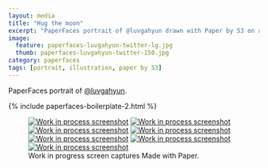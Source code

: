 ```yaml
---
layout: media
title: "Hug the moon"
excerpt: "PaperFaces portrait of @luvgahyun drawn with Paper by 53 on an iPad."
image: 
  feature: paperfaces-luvgahyun-twitter-lg.jpg
  thumb: paperfaces-luvgahyun-twitter-150.jpg
category: paperfaces
tags: [portrait, illustration, paper by 53]
---
```


PaperFaces portrait of [@luvgahyun](http://twitter.com/luvgahyun).

{% include paperfaces-boilerplate-2.html %}

<figure class="third">
	<a href="{{ site.url }}/images/paperfaces-luvgahyun-process-1-lg.jpg"><img src="{{ site.url }}/images/paperfaces-luvgahyun-process-1-600.jpg" alt="Work in process screenshot"></a>
	<a href="{{ site.url }}/images/paperfaces-luvgahyun-process-2-lg.jpg"><img src="{{ site.url }}/images/paperfaces-luvgahyun-process-2-600.jpg" alt="Work in process screenshot"></a>
	<a href="{{ site.url }}/images/paperfaces-luvgahyun-process-3-lg.jpg"><img src="{{ site.url }}/images/paperfaces-luvgahyun-process-3-600.jpg" alt="Work in process screenshot"></a>
	<a href="{{ site.url }}/images/paperfaces-luvgahyun-process-4-lg.jpg"><img src="{{ site.url }}/images/paperfaces-luvgahyun-process-4-600.jpg" alt="Work in process screenshot"></a>
	<a href="{{ site.url }}/images/paperfaces-luvgahyun-process-5-lg.jpg"><img src="{{ site.url }}/images/paperfaces-luvgahyun-process-5-600.jpg" alt="Work in process screenshot"></a>
	<a href="{{ site.url }}/images/paperfaces-luvgahyun-process-6-lg.jpg"><img src="{{ site.url }}/images/paperfaces-luvgahyun-process-6-600.jpg" alt="Work in process screenshot"></a>
	<a href="{{ site.url }}/images/paperfaces-luvgahyun-process-7-lg.jpg"><img src="{{ site.url }}/images/paperfaces-luvgahyun-process-7-600.jpg" alt="Work in process screenshot"></a>
	<figcaption>Work in progress screen captures Made with Paper.</figcaption>
</figure>